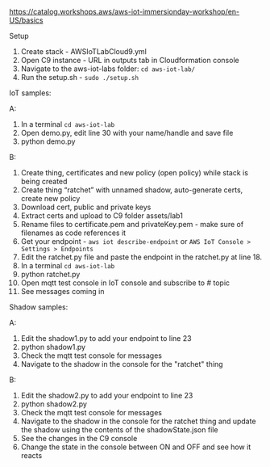 https://catalog.workshops.aws/aws-iot-immersionday-workshop/en-US/basics

Setup
1. Create stack - AWSIoTLabCloud9.yml 
2. Open C9 instance - URL in outputs tab in Cloudformation console
3. Navigate to the aws-iot-labs folder: `cd aws-iot-lab/`
4. Run the setup.sh - `sudo ./setup.sh`

IoT samples:

A:
1. In a terminal `cd aws-iot-lab`
2. Open demo.py, edit line 30 with your name/handle and save file
2. python demo.py

B:
1. Create thing, certificates and new policy (open policy) while stack is being created
2. Create thing “ratchet” with unnamed shadow, auto-generate certs, create new policy
3. Download cert, public and private keys
4. Extract certs and upload to C9 folder assets/lab1
5. Rename files to certificate.pem and privateKey.pem - make sure of filenames as code references it
6. Get your endpoint - `aws iot describe-endpoint` or `AWS IoT Console > Settings > Endpoints` 
7. Edit the ratchet.py file and paste the endpoint in the ratchet.py at line 18.
8. In a terminal `cd aws-iot-lab`
9. python ratchet.py
10. Open mqtt test console in IoT console and subscribe to # topic
11. See messages coming in

Shadow samples:

A:
1. Edit the shadow1.py to add your endpoint to line 23
2. python shadow1.py
3. Check the mqtt test console for messages 
4. Navigate to the shadow in the console for the "ratchet" thing

B:
1. Edit the shadow2.py to add your endpoint to line 23
2. python shadow2.py
3. Check the mqtt test console for messages 
4. Navigate to the shadow in the console for the ratchet thing and update the shadow using the contents of the shadowState.json file
5. See the changes in the C9 console
6. Change the state in the console between ON and OFF and see how it reacts
